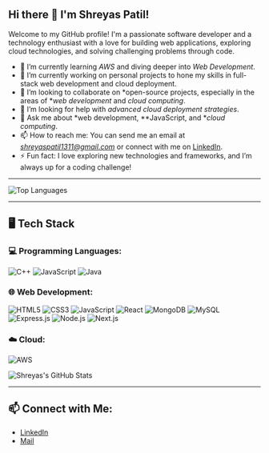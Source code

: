 ## Hi there 👋 I'm Shreyas Patil!

Welcome to my GitHub profile! I'm a passionate software developer and a technology enthusiast with a love for building web applications, exploring cloud technologies, and solving challenging problems through code.

- 🌱 I’m currently learning *AWS* and diving deeper into *Web Development*.
- 🔭 I’m currently working on personal projects to hone my skills in full-stack web development and cloud deployment.
- 👯 I’m looking to collaborate on *open-source projects, especially in the areas of **web development* and *cloud computing*.
- 🤔 I’m looking for help with *advanced cloud deployment strategies*.
- 💬 Ask me about *web development, **JavaScript, and **cloud computing*.
- 📫 How to reach me: You can send me an email at *shreyaspatil1311@gmail.com* or connect with me on [LinkedIn](https://www.linkedin.com/in/shreyas-patil11/).
- ⚡ Fun fact: I love exploring new technologies and frameworks, and I’m always up for a coding challenge!
---

![Top Languages](https://github-readme-stats.vercel.app/api/top-langs/?username=Shreyas-Patil-11&layout=compact&theme=dark)

---

## 🖥️ Tech Stack

### 💻 Programming Languages:
![C++](https://img.shields.io/badge/C++-00599C?style=for-the-badge&logo=c%2B%2B&logoColor=white)
![JavaScript](https://img.shields.io/badge/JavaScript-F7DF1E?style=for-the-badge&logo=javascript&logoColor=black)
![Java](https://img.shields.io/badge/Java-007396?style=for-the-badge&logo=java&logoColor=white)

### 🌐 Web Development:
![HTML5](https://img.shields.io/badge/HTML5-E34F26?style=for-the-badge&logo=html5&logoColor=white)
![CSS3](https://img.shields.io/badge/CSS3-1572B6?style=for-the-badge&logo=css3&logoColor=white)
![JavaScript](https://img.shields.io/badge/JavaScript-F7DF1E?style=for-the-badge&logo=javascript&logoColor=black)
![React](https://img.shields.io/badge/React-61DAFB?style=for-the-badge&logo=react&logoColor=black)
![MongoDB](https://img.shields.io/badge/MongoDB-47A248?style=for-the-badge&logo=mongodb&logoColor=white)
![MySQL](https://img.shields.io/badge/MySQL-4479A1?style=for-the-badge&logo=mysql&logoColor=white)
![Express.js](https://img.shields.io/badge/Express.js-404D59?style=for-the-badge)
![Node.js](https://img.shields.io/badge/Node.js-339933?style=for-the-badge&logo=node-dot-js&logoColor=white)
![Next.js](https://img.shields.io/badge/Next.js-000000?style=for-the-badge&logo=next-dot-js&logoColor=white)

### ☁️ Cloud:
![AWS](https://img.shields.io/badge/Amazon_AWS-232F3E?style=for-the-badge&logo=amazon-aws&logoColor=white)


![Shreyas's GitHub Stats](https://github-readme-stats.vercel.app/api?username=Shreyas-Patil-11&show_icons=true&theme=dark)

---

## 📫 Connect with Me:
- [LinkedIn](https://www.linkedin.com/in/shreyas-patil11/)
- [Mail](shreyaspatil1311@gmail.com)
